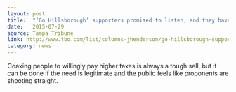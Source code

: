 ```yaml
---
layout: post
title:  "‘Go Hillsborough’ supporters promised to listen, and they have"
date:   2015-07-29
source: Tampa Tribune
link: http://www.tbo.com/list/columns-jhenderson/go-hillsborough-supporters-promised-to-listen-and-they-have-20150729/
category: news
---
```


Coaxing people to willingly pay higher taxes is always a tough sell, but it can be done if the need is legitimate and the public feels like proponents are shooting straight.